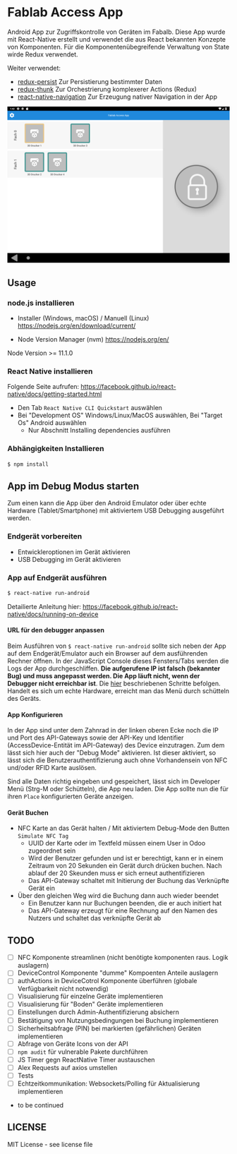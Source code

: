 # Fablab Access App
Android App zur Zugriffskontrolle von Geräten im Fabalb. Diese App wurde mit React-Native erstellt und verwendet die aus
React bekannten Konzepte von Komponenten. Für die Komponentenübegreifende Verwaltung von State wirde Redux verwendet.

Weiter verwendet:
* [redux-persist](https://github.com/rt2zz/redux-persist) Zur Persistierung bestimmter Daten
* [redux-thunk](https://github.com/reduxjs/redux-thunk) Zur Orchestrierung komplexerer Actions (Redux)
* [react-native-navigation](https://github.com/wix/react-native-navigation) Zur Erzeugung nativer Navigation in der App

![App Screenshot](/AppScreenshot1.png?raw=true "App Screenshot")

## Usage

### node.js installieren
* Installer (Windows, macOS) / Manuell (Linux)
https://nodejs.org/en/download/current/

* Node Version Manager (nvm)
https://nodejs.org/en/

Node Version >= 11.1.0

### React Native installieren

Folgende Seite aufrufen: https://facebook.github.io/react-native/docs/getting-started.html
* Den Tab `React Native CLI Quickstart` auswählen
* Bei "Development OS" Windows/Linux/MacOS auswählen, Bei "Target Os" Android auswählen
  * Nur Abschnitt Installing dependencies ausführen 
  
### Abhängigkeiten Installieren

```bash
$ npm install
```

## App im Debug Modus starten
Zum einen kann die App über den Android Emulator oder über echte Hardware (Tablet/Smartphone) mit aktiviertem USB 
Debugging ausgeführt werden.

### Endgerät vorbereiten
* Entwickleroptionen im Gerät aktivieren
* USB Debugging im Gerät aktivieren

### App auf Endgerät ausführen
```bash
$ react-native run-android
```

Detailierte Anleitung hier: https://facebook.github.io/react-native/docs/running-on-device

#### URL für den debugger anpassen
Beim Ausführen von `$ react-native run-android` sollte sich neben der App auf dem Endgerät/Emulator auch ein Browser auf 
dem ausführenden Rechner öffnen. In der JavaScript Console dieses Fensters/Tabs werden die Logs der App durchgeschliffen. 
**Die aufgerufene IP ist falsch (bekannter Bug) und muss angepasst werden. Die App läuft nicht, wenn der Debugger nicht
erreichbar ist**. 
Die [hier](https://github.com/facebook/react-native/issues/17910#issuecomment-418096271) beschriebenen Schritte befolgen.
Handelt es sich um echte Hardware, erreicht man das Menü durch schütteln des Geräts.

#### App Konfigurieren
In der App sind unter dem Zahnrad in der linken oberen Ecke noch die IP und Port des API-Gateways sowie der API-Key und
Identifier (AccessDevice-Entität im API-Gateway) des Device einzutragen. Zum dem lässt sich hier auch der "Debug Mode"
aktivieren. Ist dieser aktiviert, so lässt sich die Benutzerauthentifizierung auch ohne Vorhandensein von NFC und/oder
RFID Karte auslösen.

Sind alle Daten richtig eingeben und gespeichert, lässt sich im Developer Menü (Strg-M oder Schütteln), die App neu laden.
Die App sollte nun die für ihren `Place` konfigurierten Geräte anzeigen.

#### Gerät Buchen
* NFC Karte an das Gerät halten / Mit aktiviertem Debug-Mode den Butten `Simulate NFC Tag`
  * UUID der Karte oder im Textfeld müssen einem User in Odoo zugeordnet sein
  * Wird der Benutzer gefunden und ist er berechtigt, kann er in einem Zeitraum von 20 Sekunden ein Gerät durch drücken 
    buchen. Nach ablauf der 20 Skeunden muss er sich erneut authentifizieren
  * Das API-Gateway schaltet mit Initierung der Buchung das Verknüpfte Gerät ein
* Über den gleichen Weg wird die Buchung dann auch wieder beendet
  * Ein Benutzer kann nur Buchungen beenden, die er auch initiert hat
  * Das API-Gateway erzeugt für eine Rechnung auf den Namen des Nutzers und schaltet das verknüpfte Gerät ab

## TODO
- [ ] NFC Komponente streamlinen (nicht benötigte komponenten raus. Logik auslagern)
- [ ] DeviceControl Komponente "dumme" Kompoenten Anteile auslagern
- [ ] authActions in DeviceCotrol Komponente überführen (globale Verfügbarkeit nicht notwendig)
- [ ] Visualisierung für einzelne Geräte implementieren
- [ ] Visualisierung für "Boden" Geräte implementieren
- [ ] Einstellungen durch Admin-Authentifizierung absichern
- [ ] Bestätigung von Nutzungsbedingungen bei Buchung implementieren
- [ ] Sicherheitsabfrage (PIN) bei markierten (gefährlichen) Geräten implementieren
- [ ] Abfrage von Geräte Icons von der API
- [ ] `npm audit` für vulnerable Pakete durchführen
- [ ] JS Timer gegn ReactNative Timer austauschen
- [ ] Alex Requests auf axios umstellen
- [ ] Tests
- [ ] Echtzeitkommunikation:  Websockets/Polling für Aktualisierung implementieren
- to be continued

## LICENSE
MIT License - see license file

